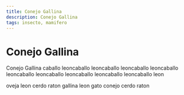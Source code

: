 ```yaml
---
title: Conejo Gallina
description: Conejo Gallina
tags: insecto, mamifero
---
```


# Conejo Gallina

Conejo Gallina caballo leoncaballo leoncaballo leoncaballo leoncaballo leoncaballo leoncaballo leoncaballo leoncaballo leoncaballo leon

oveja leon cerdo raton gallina leon gato conejo cerdo raton